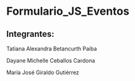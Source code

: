 # Formulario_JS_Eventos

## Integrantes:

Tatiana Alexandra Betancurth Paiba

Dayane Michelle Ceballos Cardona

María José Giraldo Gutiérrez